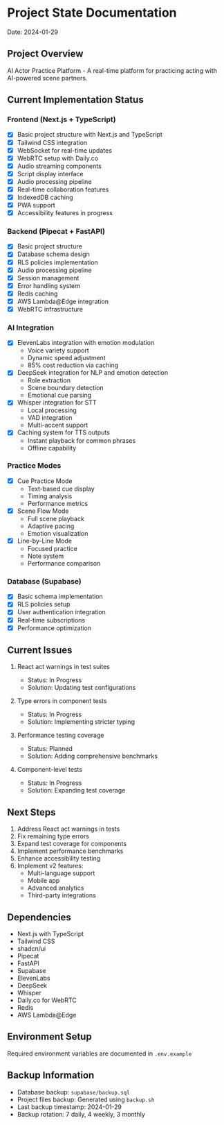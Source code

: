 # Project State Documentation

Date: 2024-01-29

## Project Overview

AI Actor Practice Platform - A real-time platform for practicing acting with AI-powered scene partners.

## Current Implementation Status

### Frontend (Next.js + TypeScript)

- [x] Basic project structure with Next.js and TypeScript
- [x] Tailwind CSS integration
- [x] WebSocket for real-time updates
- [x] WebRTC setup with Daily.co
- [x] Audio streaming components
- [x] Script display interface
- [x] Audio processing pipeline
- [x] Real-time collaboration features
- [x] IndexedDB caching
- [x] PWA support
- [x] Accessibility features in progress

### Backend (Pipecat + FastAPI)

- [x] Basic project structure
- [x] Database schema design
- [x] RLS policies implementation
- [x] Audio processing pipeline
- [x] Session management
- [x] Error handling system
- [x] Redis caching
- [x] AWS Lambda@Edge integration
- [x] WebRTC infrastructure

### AI Integration

- [x] ElevenLabs integration with emotion modulation
  - Voice variety support
  - Dynamic speed adjustment
  - 85% cost reduction via caching
- [x] DeepSeek integration for NLP and emotion detection
  - Role extraction
  - Scene boundary detection
  - Emotional cue parsing
- [x] Whisper integration for STT
  - Local processing
  - VAD integration
  - Multi-accent support
- [x] Caching system for TTS outputs
  - Instant playback for common phrases
  - Offline capability

### Practice Modes

- [x] Cue Practice Mode
  - Text-based cue display
  - Timing analysis
  - Performance metrics
- [x] Scene Flow Mode
  - Full scene playback
  - Adaptive pacing
  - Emotion visualization
- [x] Line-by-Line Mode
  - Focused practice
  - Note system
  - Performance comparison

### Database (Supabase)

- [x] Basic schema implementation
- [x] RLS policies setup
- [x] User authentication integration
- [x] Real-time subscriptions
- [x] Performance optimization

## Current Issues

1. React act warnings in test suites

   - Status: In Progress
   - Solution: Updating test configurations

2. Type errors in component tests

   - Status: In Progress
   - Solution: Implementing stricter typing

3. Performance testing coverage

   - Status: Planned
   - Solution: Adding comprehensive benchmarks

4. Component-level tests
   - Status: In Progress
   - Solution: Expanding test coverage

## Next Steps

1. Address React act warnings in tests
2. Fix remaining type errors
3. Expand test coverage for components
4. Implement performance benchmarks
5. Enhance accessibility testing
6. Implement v2 features:
   - Multi-language support
   - Mobile app
   - Advanced analytics
   - Third-party integrations

## Dependencies

- Next.js with TypeScript
- Tailwind CSS
- shadcn/ui
- Pipecat
- FastAPI
- Supabase
- ElevenLabs
- DeepSeek
- Whisper
- Daily.co for WebRTC
- Redis
- AWS Lambda@Edge

## Environment Setup

Required environment variables are documented in `.env.example`

## Backup Information

- Database backup: `supabase/backup.sql`
- Project files backup: Generated using `backup.sh`
- Last backup timestamp: 2024-01-29
- Backup rotation: 7 daily, 4 weekly, 3 monthly
